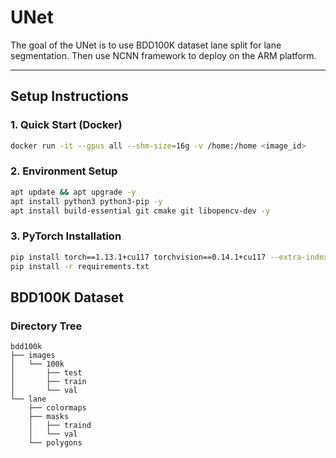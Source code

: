 # UNet
The goal of the UNet is to use BDD100K dataset lane split for lane segmentation. Then use NCNN framework to deploy on the ARM platform.

---

## Setup Instructions

### 1. Quick Start (Docker)
```bash
docker run -it --gpus all --shm-size=16g -v /home:/home <image_id>
```

### 2. Environment Setup
```bash
apt update && apt upgrade -y
apt install python3 python3-pip -y
apt install build-essential git cmake git libopencv-dev -y
```

### 3. PyTorch Installation
```bash
pip install torch==1.13.1+cu117 torchvision==0.14.1+cu117 --extra-index-url https://download.pytorch.org/whl/cu117
pip install -r requirements.txt
```

## BDD100K Dataset

### Directory Tree
```
bdd100k
├── images
│   └── 100k
│       ├── test
│       ├── train
│       └── val
└── lane
    ├── colormaps
    ├── masks
    │   ├── traind
    │   └── val
    └── polygons

```